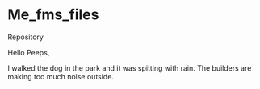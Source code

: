 # Me_fms_files
Repository

Hello Peeps,

I walked the dog in the park and it was spitting with rain.
The builders are making too much noise outside.
